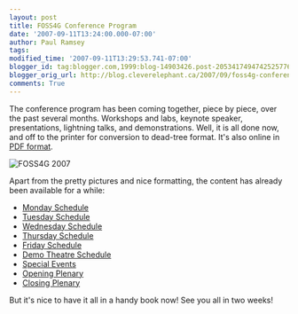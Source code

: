 ```yaml
---
layout: post
title: FOSS4G Conference Program
date: '2007-09-11T13:24:00.000-07:00'
author: Paul Ramsey
tags: 
modified_time: '2007-09-11T13:29:53.741-07:00'
blogger_id: tag:blogger.com,1999:blog-14903426.post-2053417494742525776
blogger_orig_url: http://blog.cleverelephant.ca/2007/09/foss4g-conference-program.html
comments: True
---
```


The conference program has been coming together, piece by piece, over the past several months.  Workshops and labs, keynote speaker, presentations, lightning talks, and demonstrations.  Well, it is all done now, and off to the printer for conversion to dead-tree format.  It's also online in [PDF format](http://2007.foss4g.org/FOSS4G2007_Program.pdf).

<img src="http://2007.foss4g.org/images/header_logo.gif" alt="FOSS4G 2007" />

Apart from the pretty pictures and nice formatting, the content has already been available for a while:

* [Monday Schedule](http://2007.foss4g.org/program_overview/monday/)
* [Tuesday Schedule](http://2007.foss4g.org/program_overview/tuesday/)
* [Wednesday Schedule](http://2007.foss4g.org/program_overview/wednesday/)
* [Thursday Schedule](http://2007.foss4g.org/program_overview/thursday/)
* [Friday Schedule](http://2007.foss4g.org/program_overview/friday/)
* [Demo Theatre Schedule](http://2007.foss4g.org/exhibition/demotheatre/)
* [Special Events](http://2007.foss4g.org/events/)
* [Opening Plenary](http://2007.foss4g.org/plenaries/#opening)
* [Closing Plenary](http://2007.foss4g.org/plenaries/#closing)

But it's nice to have it all in a handy book now!  See you all in two weeks!